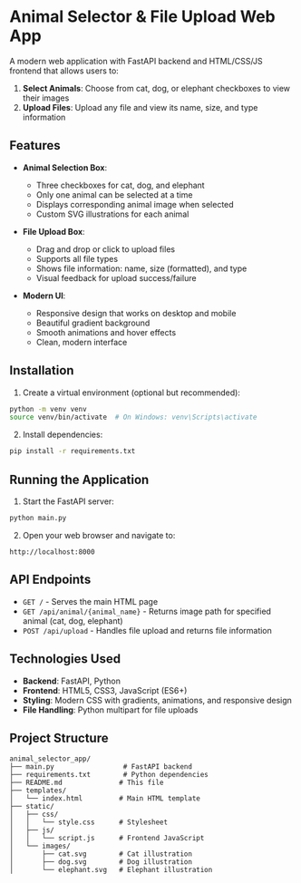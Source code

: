 # Animal Selector & File Upload Web App

A modern web application with FastAPI backend and HTML/CSS/JS frontend that allows users to:

1. **Select Animals**: Choose from cat, dog, or elephant checkboxes to view their images
2. **Upload Files**: Upload any file and view its name, size, and type information

## Features

- **Animal Selection Box**: 
  - Three checkboxes for cat, dog, and elephant
  - Only one animal can be selected at a time
  - Displays corresponding animal image when selected
  - Custom SVG illustrations for each animal

- **File Upload Box**:
  - Drag and drop or click to upload files
  - Supports all file types
  - Shows file information: name, size (formatted), and type
  - Visual feedback for upload success/failure

- **Modern UI**:
  - Responsive design that works on desktop and mobile
  - Beautiful gradient background
  - Smooth animations and hover effects
  - Clean, modern interface

## Installation

1. Create a virtual environment (optional but recommended):
```bash
python -m venv venv
source venv/bin/activate  # On Windows: venv\Scripts\activate
```

2. Install dependencies:
```bash
pip install -r requirements.txt
```

## Running the Application

1. Start the FastAPI server:
```bash
python main.py
```

2. Open your web browser and navigate to:
```
http://localhost:8000
```

## API Endpoints

- `GET /` - Serves the main HTML page
- `GET /api/animal/{animal_name}` - Returns image path for specified animal (cat, dog, elephant)
- `POST /api/upload` - Handles file upload and returns file information

## Technologies Used

- **Backend**: FastAPI, Python
- **Frontend**: HTML5, CSS3, JavaScript (ES6+)
- **Styling**: Modern CSS with gradients, animations, and responsive design
- **File Handling**: Python multipart for file uploads

## Project Structure

```
animal_selector_app/
├── main.py                 # FastAPI backend
├── requirements.txt        # Python dependencies
├── README.md              # This file
├── templates/
│   └── index.html         # Main HTML template
├── static/
│   ├── css/
│   │   └── style.css      # Stylesheet
│   ├── js/
│   │   └── script.js      # Frontend JavaScript
│   └── images/
│       ├── cat.svg        # Cat illustration
│       ├── dog.svg        # Dog illustration
│       └── elephant.svg   # Elephant illustration
```
